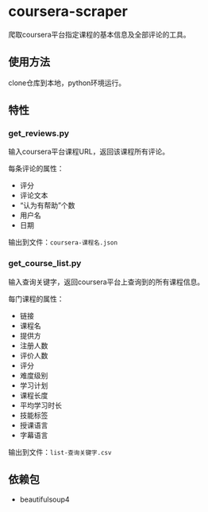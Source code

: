 # coursera-scraper

爬取coursera平台指定课程的基本信息及全部评论的工具。

## 使用方法

clone仓库到本地，python环境运行。

## 特性

### get_reviews.py

输入coursera平台课程URL，返回该课程所有评论。

每条评论的属性：

- 评分
- 评论文本
- “认为有帮助”个数
- 用户名
- 日期

输出到文件：`coursera-课程名.json`

### get_course_list.py

输入查询关键字，返回coursera平台上查询到的所有课程信息。

每门课程的属性：

- 链接
- 课程名
- 提供方
- 注册人数
- 评价人数
- 评分
- 难度级别
- 学习计划
- 课程长度
- 平均学习时长
- 技能标签
- 授课语言
- 字幕语言

输出到文件：`list-查询关键字.csv`

## 依赖包

- beautifulsoup4
